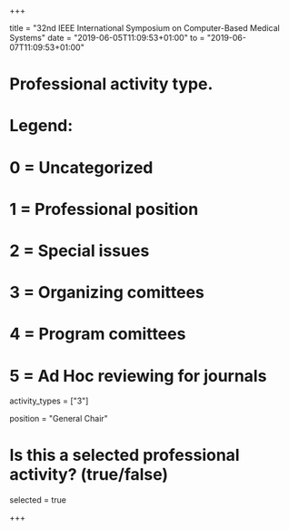 +++ 

title = "32nd IEEE International Symposium on Computer-Based Medical Systems" 
date = "2019-06-05T11:09:53+01:00"
to = "2019-06-07T11:09:53+01:00"

# Professional activity type.
# Legend:
# 0 = Uncategorized
# 1 = Professional position
# 2 = Special issues
# 3 = Organizing comittees
# 4 = Program comittees
# 5 = Ad Hoc reviewing for journals

activity_types = ["3"]

position = "General Chair"

# Is this a selected professional activity? (true/false)

selected = true 

+++
